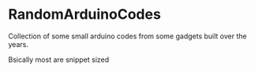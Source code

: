 # RandomArduinoCodes
Collection of some small arduino codes from some gadgets built over the years.

Bsically most are snippet sized
